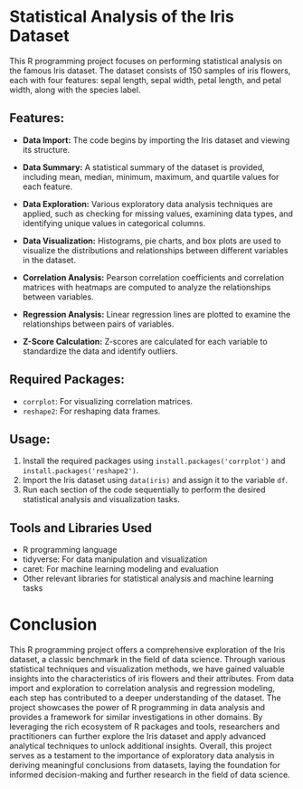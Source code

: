 # Statistical Analysis of the Iris Dataset

This R programming project focuses on performing statistical analysis on the famous Iris dataset. The dataset consists of 150 samples of iris flowers, each with four features: sepal length, sepal width, petal length, and petal width, along with the species label.


## Features:

- **Data Import:** The code begins by importing the Iris dataset and viewing its structure.

- **Data Summary:** A statistical summary of the dataset is provided, including mean, median, minimum, maximum, and quartile values for each feature.

- **Data Exploration:** Various exploratory data analysis techniques are applied, such as checking for missing values, examining data types, and identifying unique values in categorical columns.

- **Data Visualization:** Histograms, pie charts, and box plots are used to visualize the distributions and relationships between different variables in the dataset.

- **Correlation Analysis:** Pearson correlation coefficients and correlation matrices with heatmaps are computed to analyze the relationships between variables.

- **Regression Analysis:** Linear regression lines are plotted to examine the relationships between pairs of variables. 

- **Z-Score Calculation:** Z-scores are calculated for each variable to standardize the data and identify outliers.

## Required Packages:
- `corrplot`: For visualizing correlation matrices.
- `reshape2`: For reshaping data frames.

## Usage:
1. Install the required packages using `install.packages('corrplot')` and `install.packages('reshape2')`.
2. Import the Iris dataset using `data(iris)` and assign it to the variable `df`.
3. Run each section of the code sequentially to perform the desired statistical analysis and visualization tasks.


## Tools and Libraries Used

- R programming language
- tidyverse: For data manipulation and visualization
- caret: For machine learning modeling and evaluation
- Other relevant libraries for statistical analysis and machine learning tasks

# Conclusion

This R programming project offers a comprehensive exploration of the Iris dataset, a classic benchmark in the field of data science. Through various statistical techniques and visualization methods, we have gained valuable insights into the characteristics of iris flowers and their attributes. From data import and exploration to correlation analysis and regression modeling, each step has contributed to a deeper understanding of the dataset.
The project showcases the power of R programming in data analysis and provides a framework for similar investigations in other domains. By leveraging the rich ecosystem of R packages and tools, researchers and practitioners can further explore the Iris dataset and apply advanced analytical techniques to unlock additional insights.
Overall, this project serves as a testament to the importance of exploratory data analysis in deriving meaningful conclusions from datasets, laying the foundation for informed decision-making and further research in the field of data science.




